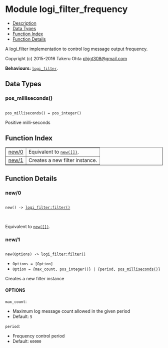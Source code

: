 

# Module logi_filter_frequency #
* [Description](#description)
* [Data Types](#types)
* [Function Index](#index)
* [Function Details](#functions)

A logi_filter implementation to control log message output frequency.

Copyright (c) 2015-2016 Takeru Ohta <phjgt308@gmail.com>

__Behaviours:__ [`logi_filter`](logi_filter.md).

<a name="types"></a>

## Data Types ##




### <a name="type-pos_milliseconds">pos_milliseconds()</a> ###


<pre><code>
pos_milliseconds() = pos_integer()
</code></pre>

 Positive milli-seconds

<a name="index"></a>

## Function Index ##


<table width="100%" border="1" cellspacing="0" cellpadding="2" summary="function index"><tr><td valign="top"><a href="#new-0">new/0</a></td><td>Equivalent to <a href="#new-1"><tt>new([])</tt></a>.</td></tr><tr><td valign="top"><a href="#new-1">new/1</a></td><td>Creates a new filter instance.</td></tr></table>


<a name="functions"></a>

## Function Details ##

<a name="new-0"></a>

### new/0 ###

<pre><code>
new() -&gt; <a href="logi_filter.md#type-filter">logi_filter:filter()</a>
</code></pre>
<br />

Equivalent to [`new([])`](#new-1).

<a name="new-1"></a>

### new/1 ###

<pre><code>
new(Options) -&gt; <a href="logi_filter.md#type-filter">logi_filter:filter()</a>
</code></pre>

<ul class="definitions"><li><code>Options = [Option]</code></li><li><code>Option = {max_count, pos_integer()} | {period, <a href="#type-pos_milliseconds">pos_milliseconds()</a>}</code></li></ul>

Creates a new filter instance


#### <a name="OPTIONS">OPTIONS</a> ####

`max_count`:
- Maximum log message count allowed in the given period
- Default: `5`

`period`:
- Frequency control period
- Default: `60000`

